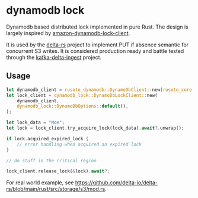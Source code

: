 dynamodb lock
=============

Dynamodb based distributed lock implemented in pure Rust. The design is largely
inspired by
[amazon-dynamodb-lock-client](https://github.com/awslabs/amazon-dynamodb-lock-client).

It is used by the [delta-rs](https://github.com/delta-io/delta-rs) project to
implement PUT if absence semantic for concurrent S3 writes. It is considered
production ready and battle tested through the
[kafka-delta-ingest](https://github.com/delta-io/kafka-delta-ingest) project.

Usage
-----

```rust
let dynamodb_client = rusoto_dynamodb::DynamoDbClient::new(rusoto_core::Region::default());
let lock_client = dynamodb_lock::DynamoDbLockClient::new(
    dynamodb_client,
    dynamodb_lock::DynamoDbOptions::default(),
);

let lock_data = "Moe";
let lock = lock_client.try_acquire_lock(lock_data).await?.unwrap();

if lock.acquired_expired_lock {
    // error handling when acquired an expired lock
}

// do stuff in the critical region

lock_client.release_lock(&lock).await?;
```

For real world example, see
https://github.com/delta-io/delta-rs/blob/main/rust/src/storage/s3/mod.rs.

